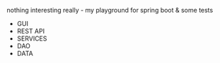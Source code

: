 nothing interesting really - my playground for spring boot & some tests

* GUI
* REST API
* SERVICES
* DAO
* DATA


